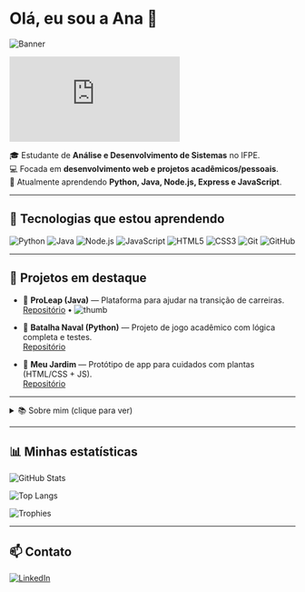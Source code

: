 # Olá, eu sou a Ana 🌸

![Banner]("C:\Users\MEUPC\Downloads\banner_github.png")

![Typing](https://readme-typing-svg.demolab.com?font=Helvetica&weight=700&size=28&pause=2000&color=F78FA7&width=650&lines=Ana+Francisca+%7C+Estudante+de+ADS;Desenvolvimento+Web+|+Python+•+Java+•+Node.js)

🎓 Estudante de **Análise e Desenvolvimento de Sistemas** no IFPE.  
💻 Focada em **desenvolvimento web e projetos acadêmicos/pessoais**.  
🌱 Atualmente aprendendo **Python, Java, Node.js, Express e JavaScript**.  

---

## 🚀 Tecnologias que estou aprendendo
![Python](https://img.shields.io/badge/Python-3776AB?style=for-the-badge&logo=python&logoColor=white)
![Java](https://img.shields.io/badge/Java-ED8B00?style=for-the-badge&logo=openjdk&logoColor=white)
![Node.js](https://img.shields.io/badge/Node.js-339933?style=for-the-badge&logo=nodedotjs&logoColor=white)
![JavaScript](https://img.shields.io/badge/JavaScript-F7DF1E?style=for-the-badge&logo=javascript&logoColor=black)
![HTML5](https://img.shields.io/badge/HTML5-E34F26?style=for-the-badge&logo=html5&logoColor=white)
![CSS3](https://img.shields.io/badge/CSS3-1572B6?style=for-the-badge&logo=css3&logoColor=white)
![Git](https://img.shields.io/badge/Git-F05032?style=for-the-badge&logo=git&logoColor=white)
![GitHub](https://img.shields.io/badge/GitHub-181717?style=for-the-badge&logo=github&logoColor=white)

---

## 📌 Projetos em destaque
- 🚀 **ProLeap (Java)** — Plataforma para ajudar na transição de carreiras.  
  [Repositório](LINK_PROJETO) • ![thumb](LINK_SCREENSHOT)

- 📂 **Batalha Naval (Python)** — Projeto de jogo acadêmico com lógica completa e testes.  
  [Repositório](LINK_PROJETO_BATALHA)

- 🌱 **Meu Jardim** — Protótipo de app para cuidados com plantas (HTML/CSS + JS).  
  [Repositório](LINK_PROJETO_JARDIM)

---

<details>
<summary>📚 Sobre mim (clique para ver)</summary>

- Curso: Análise e Desenvolvimento de Sistemas — IFPE  
- Região: Canhotinho - PE  
- Atualmente: estudando 4º Período da Faculdade  
- Gosto de: Rosa, código organizado e desafios de programação.

</details>

---

## 📊 Minhas estatísticas
![GitHub Stats](https://github-readme-stats.vercel.app/api?username=Ana-Franciscana&show_icons=true&theme=react&title_color=F78FA7)

![Top Langs](https://github-readme-stats.vercel.app/api/top-langs/?username=Ana-Franciscana&layout=compact&theme=react&title_color=F78FA7)

![Trophies](https://github-profile-trophy.vercel.app/?username=Ana-Franciscana&theme=gruvbox&title_color=F78FA7)

---

## 📫 Contato
[![LinkedIn](https://img.shields.io/badge/LinkedIn-F78FA7?style=for-the-badge&logo=linkedin&logoColor=white)](https://www.linkedin.com/in/ana-francisca-a8b847321)

